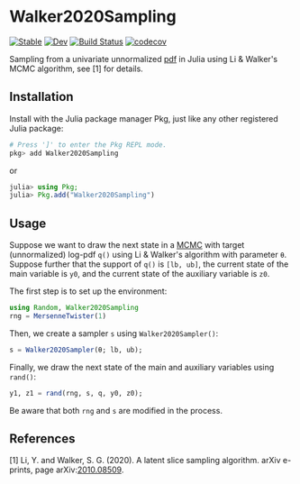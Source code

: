 # Walker2020Sampling

[![Stable](https://img.shields.io/badge/docs-stable-blue.svg)](https://igutierrezm.github.io/Walker2020Sampling.jl/stable)
[![Dev](https://img.shields.io/badge/docs-dev-blue.svg)](https://igutierrezm.github.io/Walker2020Sampling.jl/dev)
[![Build Status](https://github.com/igutierrezm/Walker2020Sampling.jl/workflows/CI/badge.svg)](https://github.com/igutierrezm/Walker2020Sampling.jl/actions)
[![codecov](https://codecov.io/gh/igutierrezm/Walker2020Sampling.jl/branch/main/graph/badge.svg)](https://codecov.io/gh/igutierrezm/Walker2020Sampling.jl)

Sampling from a univariate unnormalized [pdf](https://en.wikipedia.org/wiki/Probability_density_function) in Julia using Li \& Walker's MCMC algorithm, see [1] for details.

## Installation

Install with the Julia package manager Pkg, just like any other registered Julia package:

```julia
# Press ']' to enter the Pkg REPL mode.
pkg> add Walker2020Sampling
```

or

```julia
julia> using Pkg; 
julia> Pkg.add("Walker2020Sampling")
```

## Usage

Suppose we want to draw the next state in a [MCMC](https://en.wikipedia.org/wiki/Markov_chain_Monte_Carlo) with target (unnormalized) log-pdf `q()` using Li \& Walker's algorithm with parameter `θ`. Suppose further that the support of `q()` is `[lb, ub]`, the current state of the main variable is `y0`, and the current state of the auxiliary variable is `z0`.

The first step is to set up the environment:

```julia
using Random, Walker2020Sampling
rng = MersenneTwister(1)
```

Then, we create a sampler `s` using `Walker2020Sampler()`:

```julia
s = Walker2020Sampler(θ; lb, ub);
``` 

Finally, we draw the next state of the main and auxiliary variables using `rand()`:

```julia
y1, z1 = rand(rng, s, q, y0, z0);
``` 

Be aware that both `rng` and `s` are modified in the process. 

## References

[1] Li, Y. and Walker, S. G. (2020). A latent slice sampling  algorithm. arXiv e-prints, page arXiv:[2010.08509](https://arxiv.org/abs/2010.08509).
